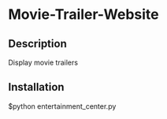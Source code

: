 # Movie-Trailer-Website
Description
------------
Display movie trailers

Installation
------------
$python entertainment_center.py
